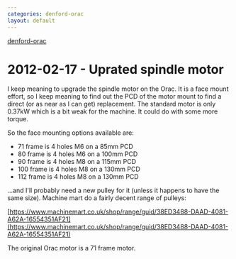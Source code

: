 ```yaml
---
categories: denford-orac
layout: default
---
```


[denford-orac](/denford-orac)

# 2012-02-17 - Uprated spindle motor

I keep meaning to upgrade the spindle motor on the Orac. It is a face mount effort, so I keep meaning to find out the PCD of the motor mount to find a direct (or as near as I can get) replacement. The standard motor is only 0.37kW which is a bit weak for the machine. It could do with some more torque.

So the face mounting options available are:

- 71 frame is 4 holes M6 on a 85mm PCD
- 80 frame is 4 holes M6 on a 100mm PCD
- 90 frame is 4 holes M8 on a 115mm PCD
- 100 frame is 4 holes M8 on a 130mm PCD
- 112 frame is 4 holes M8 on a 130mm PCD

...and I'll probably need a new pulley for it (unless it happens to have the same size). Machine mart do a fairly decent range of pulleys:

[https://www.machinemart.co.uk/shop/range/guid/38ED3488-DAAD-4081-A62A-16554351AF21](https://www.machinemart.co.uk/shop/range/guid/38ED3488-DAAD-4081-A62A-16554351AF21)

The original Orac motor is a 71 frame motor.
